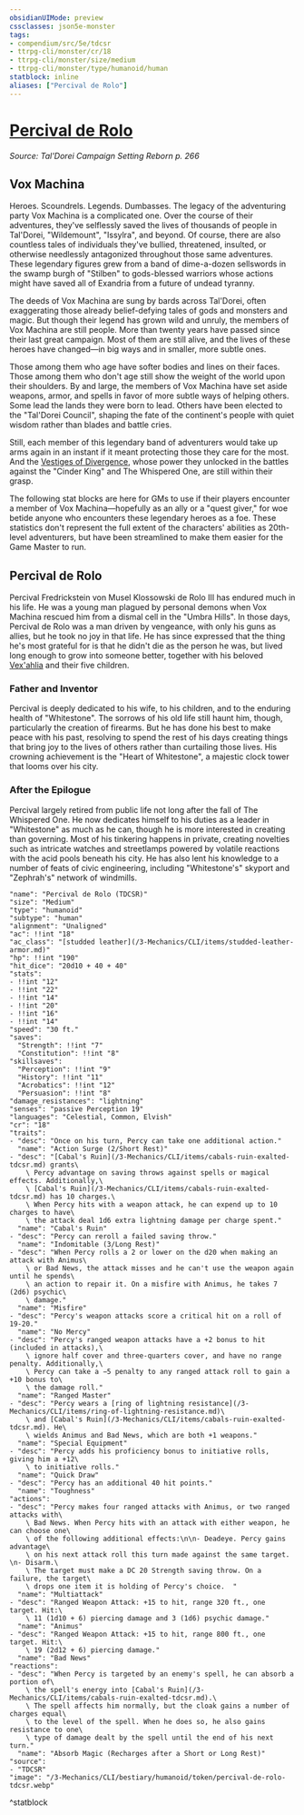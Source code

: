 ```yaml
---
obsidianUIMode: preview
cssclasses: json5e-monster
tags:
- compendium/src/5e/tdcsr
- ttrpg-cli/monster/cr/18
- ttrpg-cli/monster/size/medium
- ttrpg-cli/monster/type/humanoid/human
statblock: inline
aliases: ["Percival de Rolo"]
---
```

# [Percival de Rolo](3-Mechanics\CLI\bestiary\humanoid/percival-de-rolo-tdcsr.md)
*Source: Tal'Dorei Campaign Setting Reborn p. 266*  

## Vox Machina

Heroes. Scoundrels. Legends. Dumbasses. The legacy of the adventuring party Vox Machina is a complicated one. Over the course of their adventures, they've selflessly saved the lives of thousands of people in Tal'Dorei, "Wildemount", "Issylra", and beyond. Of course, there are also countless tales of individuals they've bullied, threatened, insulted, or otherwise needlessly antagonized throughout those same adventures. These legendary figures grew from a band of dime-a-dozen sellswords in the swamp burgh of "Stilben" to gods-blessed warriors whose actions might have saved all of Exandria from a future of undead tyranny.

The deeds of Vox Machina are sung by bards across Tal'Dorei, often exaggerating those already belief-defying tales of gods and monsters and magic. But though their legend has grown wild and unruly, the members of Vox Machina are still people. More than twenty years have passed since their last great campaign. Most of them are still alive, and the lives of these heroes have changed—in big ways and in smaller, more subtle ones.

Those among them who age have softer bodies and lines on their faces. Those among them who don't age still show the weight of the world upon their shoulders. By and large, the members of Vox Machina have set aside weapons, armor, and spells in favor of more subtle ways of helping others. Some lead the lands they were born to lead. Others have been elected to the "Tal'Dorei Council", shaping the fate of the continent's people with quiet wisdom rather than blades and battle cries.

Still, each member of this legendary band of adventurers would take up arms again in an instant if it meant protecting those they care for the most. And the [Vestiges of Divergence](/3-Mechanics/CLI/tables/vestiges-of-divergence-by-advancement-tdcsr.md), whose power they unlocked in the battles against the "Cinder King" and The Whispered One, are still within their grasp.

The following stat blocks are here for GMs to use if their players encounter a member of Vox Machina—hopefully as an ally or a "quest giver," for woe betide anyone who encounters these legendary heroes as a foe. These statistics don't represent the full extent of the characters' abilities as 20th-level adventurers, but have been streamlined to make them easier for the Game Master to run.

## Percival de Rolo

Percival Fredrickstein von Musel Klossowski de Rolo III has endured much in his life. He was a young man plagued by personal demons when Vox Machina rescued him from a dismal cell in the "Umbra Hills". In those days, Percival de Rolo was a man driven by vengeance, with only his guns as allies, but he took no joy in that life. He has since expressed that the thing he's most grateful for is that he didn't die as the person he was, but lived long enough to grow into someone better, together with his beloved [Vex'ahlia](/3-Mechanics/CLI/bestiary/humanoid/vexahlia-tdcsr.md) and their five children.

### Father and Inventor

Percival is deeply dedicated to his wife, to his children, and to the enduring health of "Whitestone". The sorrows of his old life still haunt him, though, particularly the creation of firearms. But he has done his best to make peace with his past, resolving to spend the rest of his days creating things that bring joy to the lives of others rather than curtailing those lives. His crowning achievement is the "Heart of Whitestone", a majestic clock tower that looms over his city.

### After the Epilogue

Percival largely retired from public life not long after the fall of The Whispered One. He now dedicates himself to his duties as a leader in "Whitestone" as much as he can, though he is more interested in creating than governing. Most of his tinkering happens in private, creating novelties such as intricate watches and streetlamps powered by volatile reactions with the acid pools beneath his city. He has also lent his knowledge to a number of feats of civic engineering, including "Whitestone's" skyport and "Zephrah's" network of windmills.

```statblock
"name": "Percival de Rolo (TDCSR)"
"size": "Medium"
"type": "humanoid"
"subtype": "human"
"alignment": "Unaligned"
"ac": !!int "18"
"ac_class": "[studded leather](/3-Mechanics/CLI/items/studded-leather-armor.md)"
"hp": !!int "190"
"hit_dice": "20d10 + 40 + 40"
"stats":
- !!int "12"
- !!int "22"
- !!int "14"
- !!int "20"
- !!int "16"
- !!int "14"
"speed": "30 ft."
"saves":
  "Strength": !!int "7"
  "Constitution": !!int "8"
"skillsaves":
  "Perception": !!int "9"
  "History": !!int "11"
  "Acrobatics": !!int "12"
  "Persuasion": !!int "8"
"damage_resistances": "lightning"
"senses": "passive Perception 19"
"languages": "Celestial, Common, Elvish"
"cr": "18"
"traits":
- "desc": "Once on his turn, Percy can take one additional action."
  "name": "Action Surge (2/Short Rest)"
- "desc": "[Cabal's Ruin](/3-Mechanics/CLI/items/cabals-ruin-exalted-tdcsr.md) grants\
    \ Percy advantage on saving throws against spells or magical effects. Additionally,\
    \ [Cabal's Ruin](/3-Mechanics/CLI/items/cabals-ruin-exalted-tdcsr.md) has 10 charges.\
    \ When Percy hits with a weapon attack, he can expend up to 10 charges to have\
    \ the attack deal 1d6 extra lightning damage per charge spent."
  "name": "Cabal's Ruin"
- "desc": "Percy can reroll a failed saving throw."
  "name": "Indomitable (3/Long Rest)"
- "desc": "When Percy rolls a 2 or lower on the d20 when making an attack with Animus\
    \ or Bad News, the attack misses and he can't use the weapon again until he spends\
    \ an action to repair it. On a misfire with Animus, he takes 7 (2d6) psychic\
    \ damage."
  "name": "Misfire"
- "desc": "Percy's weapon attacks score a critical hit on a roll of 19-20."
  "name": "No Mercy"
- "desc": "Percy's ranged weapon attacks have a +2 bonus to hit (included in attacks),\
    \ ignore half cover and three-quarters cover, and have no range penalty. Additionally,\
    \ Percy can take a −5 penalty to any ranged attack roll to gain a +10 bonus to\
    \ the damage roll."
  "name": "Ranged Master"
- "desc": "Percy wears a [ring of lightning resistance](/3-Mechanics/CLI/items/ring-of-lightning-resistance.md)\
    \ and [Cabal's Ruin](/3-Mechanics/CLI/items/cabals-ruin-exalted-tdcsr.md). He\
    \ wields Animus and Bad News, which are both +1 weapons."
  "name": "Special Equipment"
- "desc": "Percy adds his proficiency bonus to initiative rolls, giving him a +12\
    \ to initiative rolls."
  "name": "Quick Draw"
- "desc": "Percy has an additional 40 hit points."
  "name": "Toughness"
"actions":
- "desc": "Percy makes four ranged attacks with Animus, or two ranged attacks with\
    \ Bad News. When Percy hits with an attack with either weapon, he can choose one\
    \ of the following additional effects:\n\n- Deadeye. Percy gains advantage\
    \ on his next attack roll this turn made against the same target.  \n- Disarm.\
    \ The target must make a DC 20 Strength saving throw. On a failure, the target\
    \ drops one item it is holding of Percy's choice.  "
  "name": "Multiattack"
- "desc": "Ranged Weapon Attack: +15 to hit, range 320 ft., one target. Hit:\
    \ 11 (1d10 + 6) piercing damage and 3 (1d6) psychic damage."
  "name": "Animus"
- "desc": "Ranged Weapon Attack: +15 to hit, range 800 ft., one target. Hit:\
    \ 19 (2d12 + 6) piercing damage."
  "name": "Bad News"
"reactions":
- "desc": "When Percy is targeted by an enemy's spell, he can absorb a portion of\
    \ the spell's energy into [Cabal's Ruin](/3-Mechanics/CLI/items/cabals-ruin-exalted-tdcsr.md).\
    \ The spell affects him normally, but the cloak gains a number of charges equal\
    \ to the level of the spell. When he does so, he also gains resistance to one\
    \ type of damage dealt by the spell until the end of his next turn."
  "name": "Absorb Magic (Recharges after a Short or Long Rest)"
"source":
- "TDCSR"
"image": "/3-Mechanics/CLI/bestiary/humanoid/token/percival-de-rolo-tdcsr.webp"
```
^statblock